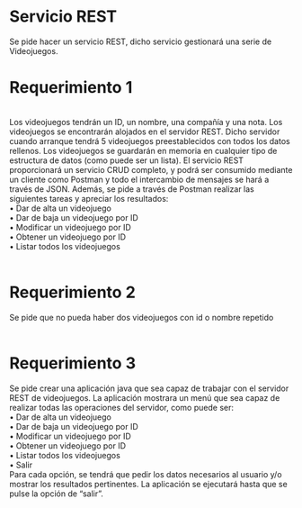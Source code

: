 # Servicio REST
Se pide hacer un servicio REST, dicho servicio gestionará una serie de Videojuegos.
<h1> Requerimiento 1 </h1>
<br>
Los videojuegos tendrán un ID, un nombre, una compañía y una nota. Los videojuegos se
encontrarán alojados en el servidor REST. Dicho servidor cuando arranque tendrá 5 videojuegos
preestablecidos con todos los datos rellenos. Los videojuegos se guardarán en memoria en cualquier
tipo de estructura de datos (como puede ser un lista).
El servicio REST proporcionará un servicio CRUD completo, y podrá ser consumido mediante un
cliente como Postman y todo el intercambio de mensajes se hará a través de JSON.
Además, se pide a través de Postman realizar las siguientes tareas y apreciar los resultados:
<br>
• Dar de alta un videojuego<br>
• Dar de baja un videojuego por ID<br>
• Modificar un videojuego por ID<br>
• Obtener un videojuego por ID<br>
• Listar todos los videojuegos
<br> <br>
<h1> Requerimiento 2 </h1>
Se pide que no pueda haber dos videojuegos con id o nombre repetido
<br><br>
<h1> Requerimiento 3 </h1>
Se pide crear una aplicación java que sea capaz de trabajar con el servidor REST de videojuegos. La
aplicación mostrara un menú que sea capaz de realizar todas las operaciones del servidor, como
puede ser:
<br>
• Dar de alta un videojuego<br>
• Dar de baja un videojuego por ID<br>
• Modificar un videojuego por ID<br>
• Obtener un videojuego por ID<br>
• Listar todos los videojuegos<br>
• Salir<br>
Para cada opción, se tendrá que pedir los datos necesarios al usuario y/o mostrar los resultados
pertinentes. La aplicación se ejecutará hasta que se pulse la opción de “salir”.
